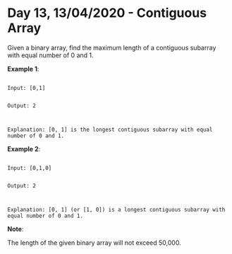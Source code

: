 # Day 13, 13/04/2020 - Contiguous Array

Given a binary array, find the maximum length of a contiguous subarray with equal number of 0 and 1.

**Example 1**:

<code>
Input: [0,1]

Output: 2

Explanation: [0, 1] is the longest contiguous subarray with equal number of 0 and 1.
</code>

**Example 2**:

<code>
Input: [0,1,0]

Output: 2

Explanation: [0, 1] (or [1, 0]) is a longest contiguous subarray with equal number of 0 and 1.
</code>

**Note**:

The length of the given binary array will not exceed 50,000.